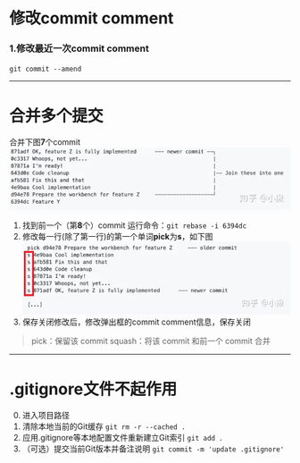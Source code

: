 # 修改commit comment

### 1.修改最近一次commit comment

``git commit --amend``

---

# 合并多个提交

合并下图**7**个commit
![](../../resources/img/mergeCommit1.webp)

1. 找到前一个（第**8**个）commit
   运行命令：``git rebase -i 6394dc``
2. 修改每一行(除了第一行)的第一个单词**pick**为**s**，如下图
   ![](../../resources/img/mergeCommit2.png)
3. 保存关闭修改后，修改弹出框的commit comment信息，保存关闭

> pick：保留该 commit
> squash：将该 commit 和前一个 commit 合并

---

# .gitignore文件不起作用

0. 进入项目路径
1. 清除本地当前的Git缓存
   ``git rm -r --cached .``
2. 应用.gitignore等本地配置文件重新建立Git索引
   ``git add .``
3. （可选）提交当前Git版本并备注说明
   ``git commit -m 'update .gitignore'``
